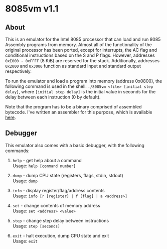 # 8085vm v1.1

## About

This is an emulator for the Intel 8085 processor that can load and run 8085 Assembly programs from memory. Almost all of the functionality of the original processor has been ported, except for interrupts, the AC flag and conditional instructions based on the S and P flags. However, addresses `0xE000 - 0xFFFF` (8 KiB) are reserved for the stack. Additionally, addresses `0x2000` and `0x3000` function as standard input and standard output respectively.

To run the emulator and load a program into memory (address 0x0800), the following command is used in the shell: `./8085vm <file> [initial step delay]`, where `[initial step delay]` is the initial value in seconds for the delay between each instruction (0 by default).

Note that the program has to be a binary comprised of assembled bytecode. I've written an assembler for this purpose, which is available [here](https://github.com/ktheos78/asm8085). 

## Debugger

This emulator also comes with a basic debugger, with the following commands:

1. `help` - get help about a command  
    Usage: `help [command number]`

2. `dump` - dump CPU state (registers, flags, stdin, stdout)  
    Usage: `dump`

3. `info` - display register/flag/address contents  
    Usage: `info [r [register] | f [flag] | a <address>]`

4. `set` - change contents of memory address  
    Usage: `set <address> <value>`

5. `step` - change step delay between instructions  
    Usage: `step [seconds]`

6. `exit` - halt execution, dump CPU state and exit  
    Usage: `exit`